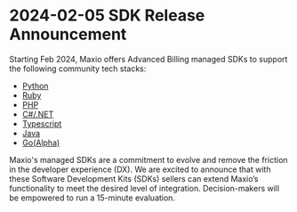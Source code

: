 # 2024-02-05 SDK Release Announcement


Starting Feb 2024, Maxio offers Advanced Billing managed SDKs to support the following community tech stacks: 
 
 + [Python](https://pypi.org/project/maxio-advanced-billing-sdk/1.0.0/)
 + [Ruby](https://rubygems.org/gems/maxio-advanced-billing-sdk/versions/1.0.0)
 + [PHP](https://packagist.org/packages/maxio/advanced-billing-sdk)
 + [C#/.NET](https://www.nuget.org/packages/Maxio.AdvancedBillingSdk/1.0.0)
 + [Typescript](https://www.npmjs.com/package/@maxio-com/advanced-billing-sdk/v/1.0.0)
 + [Java](https://central.sonatype.com/artifact/com.maxio/advanced-billing-sdk)
 + [Go(Alpha)](https://pkg.go.dev/github.com/maxio-com/ab-golang-sdk@v1.0.0-alpha.1)
 
Maxio's managed SDKs are a commitment to evolve and remove the friction in the developer experience (DX). We are excited to announce that with these Software Development Kits (SDKs) sellers can extend Maxio’s functionality to meet the desired level of integration. Decision-makers will be empowered to run a 15-minute evaluation.   
